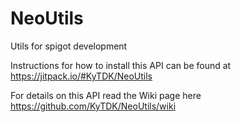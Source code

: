 # NeoUtils
Utils for spigot development

Instructions for how to install this API can be found at https://jitpack.io/#KyTDK/NeoUtils

For details on this API read the Wiki page here https://github.com/KyTDK/NeoUtils/wiki
